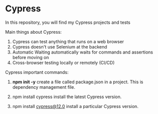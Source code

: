 # Cypress
In this repository, you will find my Cypress projects and tests

Main things about Cypress:
1. Cypress can test anything that runs on a web browser
2. Cypress doesn't use Selenium at the backend
3. Automatic Waiting automatically waits for commands and assertions before moving on
4. Cross-browser testing locally or remotely (CI/CD)

Cypress important commands:
1. <strong>npm init -y</strong> create a file called package.json in a project. This is dependency management file.

2. npm install cypress install the latest Cypress version.
   
3. npm install cypress@12.0 install a particular Cypress version.
